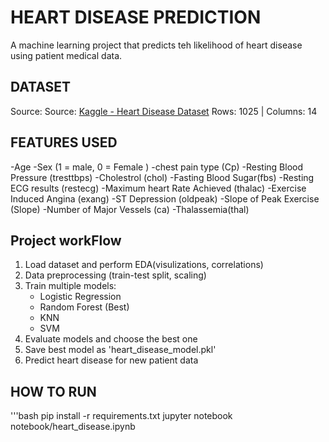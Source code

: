# HEART DISEASE PREDICTION

A machine learning project that predicts teh likelihood of heart disease using patient medical data. 

## DATASET
Source: Source: [Kaggle - Heart Disease Dataset](https://www.kaggle.com/datasets/johnsmith88/heart-disease-dataset)
Rows: 1025 | Columns: 14

## FEATURES USED
-Age
-Sex (1 = male, 0 = Female )
-chest pain type (Cp)
-Resting Blood Pressure (tresttbps)
-Cholestrol (chol)
-Fasting Blood Sugar(fbs)
-Resting ECG results (restecg)
-Maximum heart Rate Achieved (thalac)
-Exercise Induced Angina (exang)
-ST Depression (oldpeak)
-Slope of Peak Exercise (Slope)
-Number of Major Vessels (ca)
-Thalassemia(thal)


## Project workFlow
1. Load dataset and perform EDA(visulizations, correlations)
2. Data preprocessing (train-test split, scaling)
3. Train multiple models:
   - Logistic Regression
   - Random Forest (Best)
   - KNN
   - SVM
4. Evaluate models and choose the best one
5. Save best model as 'heart_disease_model.pkl'
6. Predict heart disease for new patient data


## HOW TO RUN
'''bash
pip install -r requirements.txt
jupyter notebook notebook/heart_disease.ipynb

  